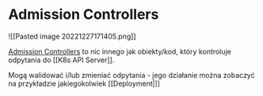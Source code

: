 # Admission Controllers

![[Pasted image 20221227171405.png]]

[Admission Controllers](https://kubernetes.io/docs/reference/access-authn-authz/admission-controllers/) to nic innego jak obiekty/kod, który kontroluje odpytania do [[K8s API Server]].

Mogą walidować i/lub zmieniać odpytania - jego działanie można zobaczyć na przykładzie jakiegokolwiek [[Deployment|]]